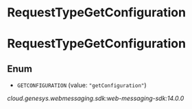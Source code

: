 # RequestTypeGetConfiguration


# RequestTypeGetConfiguration

## Enum


* `GETCONFIGURATION` (value: `"getConfiguration"`)




_cloud.genesys.webmessaging.sdk:web-messaging-sdk:14.0.0_
